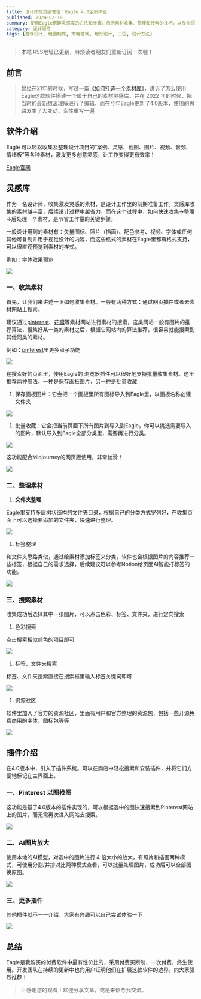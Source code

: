 ```yaml
---
title: 设计师的灵感管理：Eagle 4.0全新体验
published: 2024-02-19
summary: 使用Eagle搭建灵感库的方法和步骤，包括素材收集、整理和搜索的技巧，以及介绍了软件的插件系统和一些插件的功能
category: 设计思考
tags: [游戏设计, 地图制作, 策略游戏, 地形设计, 三国, 设计方法]
---
```


> 本站 RSS地址已更新，麻烦读者朋友们重新订阅一次喔！

## 前言

> 曾经在21年的时候，写过一篇[《如何打造一个素材库》](https://www.chawfoo.com/article/design2)，讲诉了怎么使用Eagle这款软件搭建一个属于自己的素材灵感库，并在 2022 年的时候，把当时的最新想法理解进行了编辑，而在今年Eagle更新了4.0版本，使用的思路发生了大变动，索性重写一遍

## 软件介绍

Eagle 可以轻松收集及整理设计项目的“案例、灵感、截图、图片、视频、音频、情绪板”等各种素材，激发更多创意灵感，让工作变得更有效率！

[Eagle官网](https://eagle.cool/)

## 灵感库

作为一名设计师，收集激发灵感的素材，是设计工作里的前期准备工作。灵感库收集的素材越丰富，后续设计过程中越省力，而在这个过程中，如何快速收集→整理→后处理一个素材，是节省工作量的关键步骤。

一般设计用到的素材有：矢量图标、照片（插画）、配色参考、视频、字体或任何其他可复制并用于视觉设计的内容，而这些格式的素材在Eagle里都有格式支持，可以很直观预览到素材的样式。

例如：字体效果预览

![](https://blog-1259751088.cos.ap-shanghai.myqcloud.com/20250102190432190.png?imageSlim)

### 一、收集素材

首先，让我们来讲述一下如何收集素材。一般有两种方式：通过网页插件或者去素材网站上搜索。

建议通过[pinterest](https://www.pinterest.com/)、[花瓣](https://huaban.com/)等素材网站进行素材的搜索，这类网站一般有图片的推荐算法，搜集好某一类的素材之后，根据它网站内的算法推荐，很容易就能搜索到其他同类的素材。

例如：[pinterest](https://www.pinterest.com/)里更多点子功能

![](https://blog-1259751088.cos.ap-shanghai.myqcloud.com/20250102190519994.png?imageSlim)

在搜索好的页面里，使用Eagle的 浏览器插件可以很好地支持批量收集素材。这里推荐两种用法，一种是保存画板图片，另一种是批量收藏

1. 保存画板图片：它会把一个画板里所有图标导入到Eagle里，以画板名称创建文件夹

![](https://blog-1259751088.cos.ap-shanghai.myqcloud.com/20250102190543663.png?imageSlim)

1. 批量收藏：它会把当前页面下所有图片到导入到Eagle，你可以挑选需要导入的图片，默认导入到Eagle全部分类里，需要再进行分类。

![](https://blog-1259751088.cos.ap-shanghai.myqcloud.com/20250102190608963.png?imageSlim)

这功能配合Midjourney的网页版使用，非常丝滑！

![](https://blog-1259751088.cos.ap-shanghai.myqcloud.com/20250102190631100.png?imageSlim)

### 二、整理素材

1. **文件夹整理**

Eagle里支持多层树状结构的文件夹目录，根据自己的分类方式罗列好，在收集页面上可以选择要添加的文件夹，快速进行整理。

![](https://blog-1259751088.cos.ap-shanghai.myqcloud.com/20250102190652322.png?imageSlim)

1. 标签整理

和文件夹思路类似，通过给素材添加标签来分类，软件也会根据图片的内容推荐一些标签，根据自己的需求选择，后续建议可以参考Notion给页面AI智能打标签的功能。

![](https://blog-1259751088.cos.ap-shanghai.myqcloud.com/20250102190711960.png?imageSlim)

### 三、搜索素材

收集成功后选择其中一张图片，可以点击色彩、标签、文件夹，进行定向搜索

1. 色彩搜索

点击搜索相似颜色的项目即可

![](https://blog-1259751088.cos.ap-shanghai.myqcloud.com/20250102190739085.png?imageSlim)

1. 标签、文件夹搜索

标签、文件夹搜索直接在搜索框里输入标签关键词即可

![](https://blog-1259751088.cos.ap-shanghai.myqcloud.com/20250102190754384.png?imageSlim)

1. 资源社区

软件里加入了官方的资源社区，里面有用户和官方整理的资源包，包括一些开源免费商用的字体、图标包等等

![](https://blog-1259751088.cos.ap-shanghai.myqcloud.com/20250102190813750.png?imageSlim)

## 插件介绍

在4.0版本中，引入了插件系统。可以在商店中轻松搜索和安装插件，并将它们方便地标记在主界面上。

### 一、Pinterest 以图找图

这功能是基于4.0版本的插件实现的，可以根据选中的图快速搜索到Pinterest网站上的图片，而无需再次进入网站去搜索。

![](https://blog-1259751088.cos.ap-shanghai.myqcloud.com/20250102190829917.png?imageSlim)

### 二、AI图片放大

使用本地的AI模型，对选中的图片进行 4 倍大小的放大，有照片和插画两种模式，可使用分割/并排对比两种模式查看，可以批量处理图片，成功后可以全部图换原图。

![](https://blog-1259751088.cos.ap-shanghai.myqcloud.com/20250102190842697.png?imageSlim)

### 三、更多插件

其他插件就不一一介绍，大家有兴趣可以自己尝试体验一下

![](https://blog-1259751088.cos.ap-shanghai.myqcloud.com/20250102190900225.png?imageSlim)

## 总结

Eagle是我购买的付费软件中最有性价比的，采用付费买断制，一次付费，终生使用。开发团队在持续的更新中也向用户证明他们在扩展这款软件的边界。向大家强烈推荐！

> 💡 感谢您的观看！欢迎分享文章，或是来信与我交流。